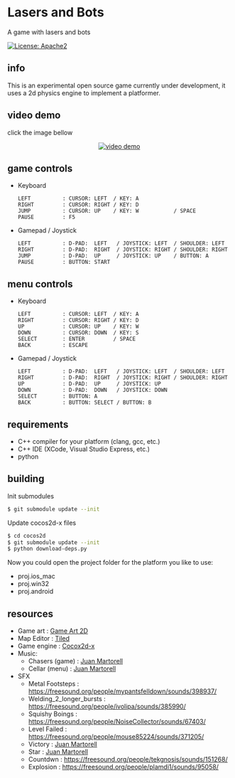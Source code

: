 # Lasers and Bots

A game with lasers and bots

[![License: Apache2](https://img.shields.io/badge/license-Apache%202-blue.svg)](/LICENSE)

## info

This is an experimental open source game currently under development, it uses a 2d physics engine to implement a platformer.

## video demo
click the image bellow
<p align="center">
  <a href="https://www.youtube.com/watch?v=hrrWXePrd-0" target="_blank"><img src="https://img.youtube.com/vi/hrrWXePrd-0/maxresdefault.jpg" alt="video demo"></a>
</p>

## game controls

- Keyboard
  ```
  LEFT          : CURSOR: LEFT  / KEY: A
  RIGHT         : CURSOR: RIGHT / KEY: D
  JUMP          : CURSOR: UP    / KEY: W           / SPACE
  PAUSE         : F5
  ```
- Gamepad / Joystick
  ```
  LEFT          : D-PAD:  LEFT   / JOYSTICK: LEFT  / SHOULDER: LEFT
  RIGHT         : D-PAD:  RIGHT  / JOYSTICK: RIGHT / SHOULDER: RIGHT
  JUMP          : D-PAD:  UP     / JOYSTICK: UP    / BUTTON: A
  PAUSE         : BUTTON: START
  ```

## menu controls

- Keyboard
  ```
  LEFT          : CURSOR: LEFT  / KEY: A
  RIGHT         : CURSOR: RIGHT / KEY: D
  UP            : CURSOR: UP    / KEY: W
  DOWN          : CURSOR: DOWN  / KEY: S
  SELECT        : ENTER         / SPACE
  BACK          : ESCAPE
  ```
- Gamepad / Joystick
  ```
  LEFT          : D-PAD:  LEFT   / JOYSTICK: LEFT  / SHOULDER: LEFT
  RIGHT         : D-PAD:  RIGHT  / JOYSTICK: RIGHT / SHOULDER: RIGHT
  UP            : D-PAD:  UP     / JOYSTICK: UP
  DOWN          : D-PAD:  DOWN   / JOYSTICK: DOWN
  SELECT        : BUTTON: A
  BACK          : BUTTON: SELECT / BUTTON: B
  ```

## requirements

- C++ compiler for your platform (clang, gcc, etc.)
- C++ IDE (XCode, Visual Studio Express, etc.)
- python

## building

Init submodules

```bash
$ git submodule update --init
```

Update cocos2d-x files

```bash
$ cd cocos2d
$ git submodule update --init
$ python download-deps.py
```

Now you could open the project folder for the platform you like to use:

- proj.ios_mac
- proj.win32
- proj.android

## resources

- Game art : [Game Art 2D](https://www.gameart2d.com/)
- Map Editor : [Tiled](https://www.mapeditor.org/)
- Game engine : [Cocox2d-x](https://cocos2d-x.org/)
- Music:
  - Chasers (game) : [Juan Martorell](https://github.com/jmartorell)
  - Cellar (menu) : [Juan Martorell](https://github.com/jmartorell)
- SFX
  - Metal Footsteps : https://freesound.org/people/mypantsfelldown/sounds/398937/
  - Welding_2_longer_bursts : https://freesound.org/people/ivolipa/sounds/385990/
  - Squishy Boings : https://freesound.org/people/NoiseCollector/sounds/67403/
  - Level Failed : https://freesound.org/people/mouse85224/sounds/371205/
  - Victory : [Juan Martorell](https://github.com/jmartorell)
  - Star : [Juan Martorell](https://github.com/jmartorell)
  - Countdwn : https://freesound.org/people/tekgnosis/sounds/151268/
  - Explosion : https://freesound.org/people/plamdi1/sounds/95058/
